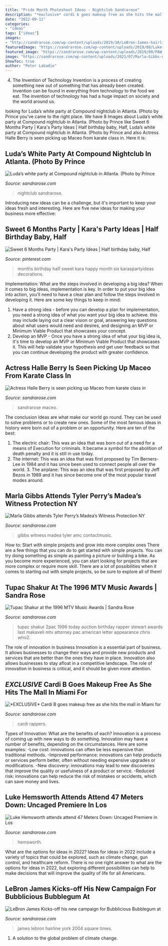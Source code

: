 ```yaml
---
title: "Pride Month Photoshoot Ideas - Nightclub Sandrarose"
description: "*exclusive* cardi b goes makeup free as she hits the mall in miami for"
date: "2022-09-11"
categories:
- "ideas"
tags: ["ideas"]
images:
- "http://sandrarose.com/wp-content/uploads/2019/10/LeBron-James-hairline-2004-GettyImages.jpg"
featuredImage: "https://sandrarose.com/wp-content/uploads/2019/08/Luke-Hemsworth-wenn36842695.jpg"
featured_image: "https://sandrarose.com/wp-content/uploads/2019/09/PAW_5745-768x543.jpg"
image: "https://sandrarose.com/wp-content/uploads/2021/07/Marla-Gibbs-wenn3963622.jpg"
ShowToc: true
author: "Peter Labadie"
---
```



4. The Invention of Technology
Invention is a process of creating something new out of something that has already been created. Invention can be found in everything from technology to the food we eat. The invention of technology has had a huge impact on society and the world around us.

	

		
looking for Luda’s white party at Compound nightclub in Atlanta. (Photo by Prince you've came to the right place. We have 8 Images about Luda’s white party at Compound nightclub in Atlanta. (Photo by Prince like Sweet 6 Months Party | Kara&#039;s Party Ideas | Half birthday baby, Half, Luda’s white party at Compound nightclub in Atlanta. (Photo by Prince and also Actress Halle Berry is seen picking up Maceo from karate class in. Here it is:
		
    
## Luda’s White Party At Compound Nightclub In Atlanta. (Photo By Prince

<img loading=lazy src="https://sandrarose.com/wp-content/uploads/2019/09/PAW_5745-768x543.jpg" onerror="this.onerror=null;this.src='https://tse2.mm.bing.net/th?id=OIP.oNqvKNdPgWDGKQGfpq_C5AHaFP&amp;pid=15.1';" alt="Luda’s white party at Compound nightclub in Atlanta. (Photo by Prince">

_Source: sandrarose.com_

>nightclub sandrarose. 

	

Introducing new ideas can be a challenge, but it's important to keep your ideas fresh and interesting. Here are five new ideas for making your business more effective:

    
## Sweet 6 Months Party | Kara&#039;s Party Ideas | Half Birthday Baby, Half

<img loading=lazy src="https://i.pinimg.com/736x/69/c1/41/69c1413950abec4f4d0c63cb4d52a26d.jpg" onerror="this.onerror=null;this.src='https://tse2.mm.bing.net/th?id=OIP.LyUyI9RbERwiRgps2As9MwHaLP&amp;pid=15.1';" alt="Sweet 6 Months Party | Kara&#039;s Party Ideas | Half birthday baby, Half">

_Source: pinterest.com_

>months birthday half sweet kara happy month six karaspartyideas decorations. 

	

Implementation: What are the steps involved in developing a big idea?
When it comes to big ideas, implementation is key. In order to put your big idea into action, you'll need to have a clear plan and follow the steps involved in developing it. Here are some key things to keep in mind: 
1. Have a strong idea - before you can develop a plan for implementation, you need a strong idea of what you want your big idea to achieve. this may include laying out a clear vision or goal, answering key questions about what users would need and desires, and designing an MVP or Minimum Viable Product that showcases your concept. 
2. Develop an MVP - Once you have a strong idea of what your big idea is, it's time to develop an MVP or Minimum Viable Product that showcases it. This will help validate your hypothesis and get user feedback so that you can continue developing the product with greater confidence.

    
## Actress Halle Berry Is Seen Picking Up Maceo From Karate Class In

<img loading=lazy src="http://sandrarose.com/wp-content/uploads/2018/09/halle-berry-and-maceo-768x1152.jpg" onerror="this.onerror=null;this.src='https://tse4.mm.bing.net/th?id=OIP.-XYZB3Dl0NI2Zu3qgjgIzQHaLH&amp;pid=15.1';" alt="Actress Halle Berry is seen picking up Maceo from karate class in">

_Source: sandrarose.com_

>sandrarose maceo. 

	

The conclusion
Ideas are what make our world go round. They can be used to solve problems or to create new ones. Some of the most famous ideas in history were born out of a problem or an opportunity. Here are ten of the best:
1. The electric chair: This was an idea that was born out of a need for a means of Execution for criminals. It became a symbol for the abolition of death penalty and it is still in use today.
2. The internet: This was an idea that was first proposed by Tim Berners-Lee in 1984 and it has since been used to connect people all over the world. 3. The airplane: This was an idea that was first proposed by Jeff Bezos in 1989 and it has since become one of the most popular travel modes around. 
    
## Marla Gibbs Attends Tyler Perry’s Madea’s Witness Protection NY

<img loading=lazy src="https://sandrarose.com/wp-content/uploads/2021/07/Marla-Gibbs-wenn3963622.jpg" onerror="this.onerror=null;this.src='https://tse2.mm.bing.net/th?id=OIP.56KUO1fgShNPPX_L9_TDPQHaL5&amp;pid=15.1';" alt="Marla Gibbs attends Tyler Perry’s Madea’s Witness Protection NY">

_Source: sandrarose.com_

>gibbs witness madea tyler amc contactmusic. 

	

How to: Start with simple projects and grow into more complex ones
There are a few things that you can do to get started with simple projects. You can try doing something as simple as painting a picture or building a bike. As you become more experienced, you can start looking for projects that are more complex or require more skill. There are a lot of possibilities when it comes to starting out with simple projects, so be sure to explore all of them!

    
## Tupac Shakur At The 1996 MTV Music Awards | Sandra Rose

<img loading=lazy src="https://sandrarose.com/wp-content/uploads/2020/09/Tupac-Shakur-wenn1197197.jpg" onerror="this.onerror=null;this.src='https://tse2.mm.bing.net/th?id=OIP.-iZkxxIJUPOfTdIkb8_q6gHaKs&amp;pid=15.1';" alt="Tupac Shakur at the 1996 MTV Music Awards | Sandra Rose">

_Source: sandrarose.com_

>tupac shakur 2pac 1996 today auction birthday rapper stewart awards last makaveli mtv attorney pac american letter appearance chris who2. 

	

The role of innovation in business
Innovation is a essential part of business. It allows businesses to change their ways and provide new products and services that are better than the ones they have in place. Innovation also allows businesses to stay afloat in a competitive landscape. The role of innovation in business is critical, and it should be given more attention.

    
## *EXCLUSIVE* Cardi B Goes Makeup Free As She Hits The Mall In Miami For

<img loading=lazy src="https://sandrarose.com/wp-content/uploads/2019/12/cardi-b-shopping-in-miami-BG.jpg" onerror="this.onerror=null;this.src='https://tse2.mm.bing.net/th?id=OIP.y4W6jtPL9nuHwnLuFopF-gHaLH&amp;pid=15.1';" alt="*EXCLUSIVE* Cardi B goes makeup free as she hits the mall in Miami for">

_Source: sandrarose.com_

>cardi rappers. 

	

Types of Innovation: What are the benefits of each?
Innovation is a process of coming up with new ways to do something. Innovation may have a number of benefits, depending on the circumstances. Here are some examples: 
-Low cost: innovations can often be less expensive than traditional methods.
-Improved performance: innovations can help products or services perform better, often without needing expensive upgrades or modifications.
-New discovery: innovations may lead to new discoveries that improve the quality or usefulness of a product or service.
-Reduced risk: innovations can help reduce the risk of mistakes or accidents, which can save money and lives.

    
## Luke Hemsworth Attends Attend 47 Meters Down: Uncaged Premiere In Los

<img loading=lazy src="https://sandrarose.com/wp-content/uploads/2019/08/Luke-Hemsworth-wenn36842695.jpg" onerror="this.onerror=null;this.src='https://tse4.mm.bing.net/th?id=OIP.mewDyzHF1Rm05acFGVSzagHaLH&amp;pid=15.1';" alt="Luke Hemsworth attends attend 47 Meters Down: Uncaged Premiere in Los">

_Source: sandrarose.com_

>hemsworth. 

	

What are the options for ideas in 2022?
Ideas for ideas in 2022 include a variety of topics that could be explored, such as climate change, gun control, and healthcare reform. There is no one right answer to what are the options for ideas in 2022, but exploring different possibilities can help to make decisions that will improve the quality of life for all Americans.

    
## LeBron James Kicks-off His New Campaign For Bubblicious Bubblegum At

<img loading=lazy src="http://sandrarose.com/wp-content/uploads/2019/10/LeBron-James-hairline-2004-GettyImages.jpg" onerror="this.onerror=null;this.src='https://tse3.mm.bing.net/th?id=OIP.31-ZYH9Z_azTH5Qgdmby1AHaLX&amp;pid=15.1';" alt="LeBron James Kicks-off his new campaign for Bubblicious Bubblegum at">

_Source: sandrarose.com_

>james lebron hairline york 2004 square times. 

	

1. A solution to the global problem of climate change.

